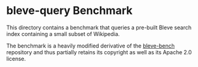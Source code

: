 # bleve-query Benchmark

This directory contains a benchmark that queries a pre-built Bleve search index
containing a small subset of Wikipedia.

The benchmark is a heavily modified derivative of the
[bleve-bench](https://github.com/blevesearch/bleve-bench) repository and thus
partially retains its copyright as well as its Apache 2.0 license.
